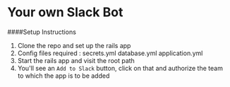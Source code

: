 # Your own Slack Bot

####Setup Instructions

1. Clone the repo and set up the rails app
2. Config files required : secrets.yml database.yml application.yml
3. Start the rails app and visit the root path
4. You'll see an `Add to Slack` button, click on that and authorize the team to which the app is to be added
